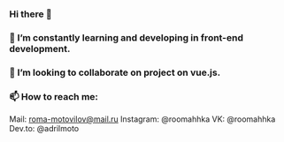 ### Hi there 👋
### 🌱 I’m constantly learning and developing in front-end development.
### 👯 I’m looking to collaborate on project on vue.js.
### 📫 How to reach me:
   Mail: roma-motovilov@mail.ru
   Instagram: @roomahhka
   VK: @roomahhka
   Dev.to: @adrilmoto 
<!--
**adrilmoto/adrilmoto** is a ✨ _special_ ✨ repository because its `README.md` (this file) appears on your GitHub profile.

Here are some ideas to get you started:

- 🔭 I’m currently working on ...
- 🌱 I’m currently learning ...
- 👯 I’m looking to collaborate on ...
- 🤔 I’m looking for help with ...
- 💬 Ask me about ...
- 📫 How to reach me: ...
- 😄 Pronouns: ...
- ⚡ Fun fact: ...
-->
